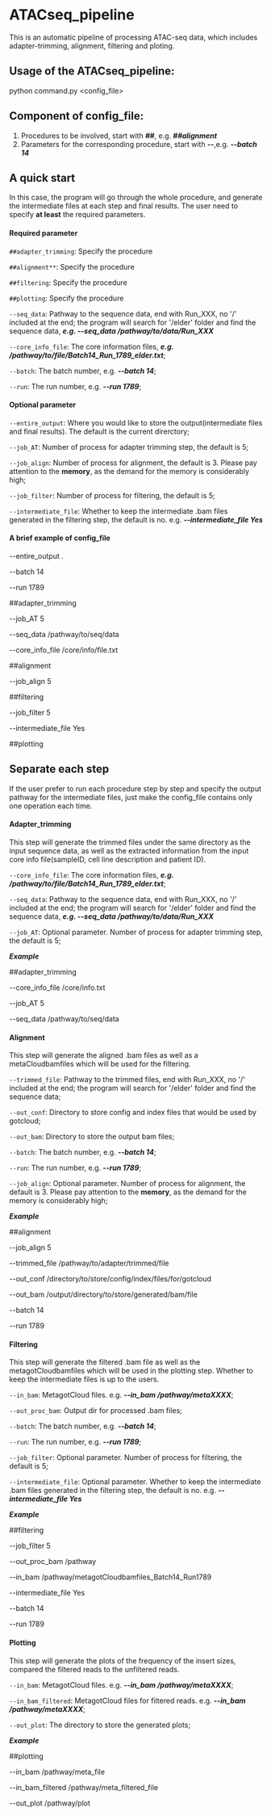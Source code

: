  # ATACseq_pipeline

This is an automatic pipeline of processing ATAC-seq data, which includes adapter-trimming, alignment, filtering and ploting.

## Usage of the ATACseq_pipeline: 

python command.py <config_file>

## Component of config_file:

1. Procedures to be involved, start with **##**, e.g. **_##alignment_**
2. Parameters for the corresponding procedure, start with **--**,e.g. **_--batch 14_**

## A quick start
In this case, the program will go through the whole procedure, and generate the intermediate files at each step and final results. The user need to specify **at least** the required parameters.

#### Required parameter

`##adapter_trimming`: Specify the procedure

`##alignment**`: Specify the procedure

`##filtering`: Specify the procedure

`##plotting`: Specify the procedure

`--seq_data`: Pathway to the sequence data, end with Run_XXX, no '/' included at the end; the program will search for '/elder' folder and find the sequence data, **_e.g. --seq_data /pathway/to/data/Run_XXX_**

`--core_info_file`: The core information files, **_e.g. /pathway/to/file/Batch14_Run_1789_elder.txt_**;

`--batch`: The batch number, e.g. **_--batch 14_**;

`--run`: The run number, e.g. **_--run 1789_**;

#### Optional parameter

`--entire_output`: Where you would like to store the output(intermediate files and final results). The default is the current direrctory; 

`--job_AT`: Number of process for adapter trimming step, the default is 5;

`--job_align`: Number of process for alignment, the default is 3. Please pay attention to the **memory**, as the demand for the memory is considerably high;

`--job_filter`: Number of process for filtering, the default is 5;

`--intermediate_file`: Whether to keep the intermediate .bam files generated in the filtering step, the default is no. e.g. **_--intermediate_file Yes_**


#### **A brief example of config_file**

--entire_output .

--batch 14

--run 1789

##adapter_trimming

--job_AT 5

--seq_data /pathway/to/seq/data

--core_info_file /core/info/file.txt

##alignment

--job_align 5

##filtering

--job_filter 5

--intermediate_file Yes

##plotting


## Separate each step
If the user prefer to run each procedure step by step and specify the output pathway for the intermediate files, just make the config_file contains only one operation each time.

#### Adapter_trimming

This step will generate the trimmed files under the same directory as the input sequence data, as well as the extracted information from the input core info file(sampleID, cell line description and patient ID). 

`--core_info_file`: The core information files, **_e.g. /pathway/to/file/Batch14_Run_1789_elder.txt_**;

`--seq_data`: Pathway to the sequence data, end with Run_XXX, no '/' included at the end; the program will search for '/elder' folder and find the sequence data, **_e.g. --seq_data /pathway/to/data/Run_XXX_**

`--job_AT`: Optional parameter. Number of process for adapter trimming step, the default is 5;


**_Example_**

##adapter_trimming

--core_info_file /core/info.txt

--job_AT 5

--seq_data /pathway/to/seq/data


#### Alignment

This step will generate the aligned .bam files as well as a metaCloudbamfiles which will be used for the filtering.

`--trimmed_file`: Pathway to the trimmed files, end with Run_XXX, no '/' included at the end; the program will search for '/elder' folder and find the sequence data;

`--out_conf`: Directory to store config and index files that would be used by gotcloud;

`--out_bam`: Directory to store the output bam files;

`--batch`: The batch number, e.g. **_--batch 14_**;

`--run`: The run number, e.g. **_--run 1789_**;

`--job_align`: Optional parameter. Number of process for alignment, the default is 3. Please pay attention to the **memory**, as the demand for the memory is considerably high;


**_Example_**

##alignment

--job_align 5

--trimmed_file /pathway/to/adapter/trimmed/file

--out_conf /directory/to/store/config/index/files/for/gotcloud

--out_bam /output/directory/to/store/generated/bam/file

--batch 14

--run 1789


#### Filtering

This step will generate the filtered .bam file as well as the metagotCloudbamfiles which will be used in the plotting step. Whether to keep the intermediate files is up to the users.

`--in_bam`: MetagotCloud files. e.g. **_--in_bam /pathway/metaXXXX_**;

`--out_proc_bam`: Output dir for processed .bam files;

`--batch`: The batch number, e.g. **_--batch 14_**;

`--run`: The run number, e.g. **_--run 1789_**;

`--job_filter`: Optional parameter. Number of process for filtering, the default is 5;

`--intermediate_file`: Optional parameter. Whether to keep the intermediate .bam files generated in the filtering step, the default is no. e.g. **_--intermediate_file Yes_**



**_Example_**

##filtering

--job_filter 5

--out_proc_bam /pathway

--in_bam /pathway/metagotCloudbamfiles_Batch14_Run1789

--intermediate_file Yes

--batch 14

--run 1789

#### Plotting

This step will generate the plots of the frequency of the insert sizes, compared the filtered reads to the unfiltered reads.

`--in_bam`: MetagotCloud files. e.g. **_--in_bam /pathway/metaXXXX_**;

`--in_bam_filtered`: MetagotCloud files for filtered reads. e.g. **_--in_bam /pathway/metaXXXX_**;

`--out_plot`: The directory to store the generated plots;

**_Example_**

##plotting

--in_bam /pathway/meta_file

--in_bam_filtered /pathway/meta_filtered_file

--out_plot /pathway/plot
